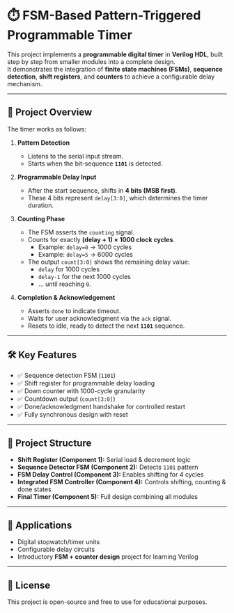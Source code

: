 # ⏱️ FSM-Based Pattern-Triggered Programmable Timer

This project implements a **programmable digital timer** in **Verilog HDL**, built step by step from smaller modules into a complete design.  
It demonstrates the integration of **finite state machines (FSMs)**, **sequence detection**, **shift registers**, and **counters** to achieve a configurable delay mechanism.

---

## 🚀 Project Overview
The timer works as follows:

1. **Pattern Detection**  
   - Listens to the serial input stream.  
   - Starts when the bit-sequence **`1101`** is detected.  

2. **Programmable Delay Input**  
   - After the start sequence, shifts in **4 bits (MSB first)**.  
   - These 4 bits represent `delay[3:0]`, which determines the timer duration.  

3. **Counting Phase**  
   - The FSM asserts the `counting` signal.  
   - Counts for exactly **(delay + 1) × 1000 clock cycles**.  
     - Example: `delay=0` → 1000 cycles  
     - Example: `delay=5` → 6000 cycles  
   - The output `count[3:0]` shows the remaining delay value:  
     - `delay` for 1000 cycles  
     - `delay-1` for the next 1000 cycles  
     - … until reaching `0`.  

4. **Completion & Acknowledgement**  
   - Asserts `done` to indicate timeout.  
   - Waits for user acknowledgment via the `ack` signal.  
   - Resets to idle, ready to detect the next **`1101`** sequence.  

---

## 🛠️ Key Features
- ✅ Sequence detection FSM (`1101`)  
- ✅ Shift register for programmable delay loading  
- ✅ Down counter with 1000-cycle granularity  
- ✅ Countdown output (`count[3:0]`)  
- ✅ Done/acknowledgment handshake for controlled restart  
- ✅ Fully synchronous design with reset  

---

## 📂 Project Structure
- **Shift Register (Component 1):** Serial load & decrement logic  
- **Sequence Detector FSM (Component 2):** Detects `1101` pattern  
- **FSM Delay Control (Component 3):** Enables shifting for 4 cycles  
- **Integrated FSM Controller (Component 4):** Controls shifting, counting & done states  
- **Final Timer (Component 5):** Full design combining all modules  

---

## 🧩 Applications
- Digital stopwatch/timer units  
- Configurable delay circuits  
- Introductory **FSM + counter design** project for learning Verilog  

---

## 📜 License
This project is open-source and free to use for educational purposes.
